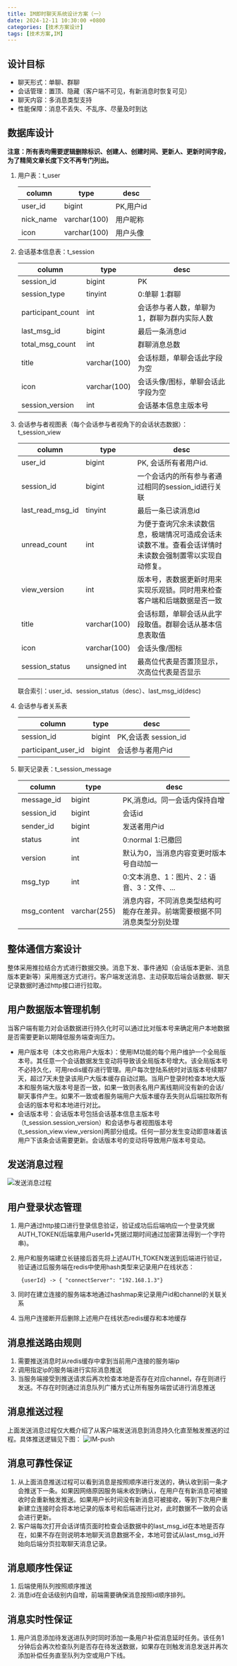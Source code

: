 ```yaml
---
title: IM即时聊天系统设计方案（一）
date: 2024-12-11 10:30:00 +0800
categories: [技术方案设计]
tags: [技术方案,IM] 
---
```


## 设计目标
- 聊天形式：单聊、群聊
- 会话管理：置顶、隐藏（客户端不可见，有新消息时恢复可见）
- 聊天内容：多消息类型支持
- 性能保障：消息不丢失、不乱序、尽量及时到达

## 数据库设计

**注意：所有表均需要逻辑删除标识、创建人、创建时间、更新人、更新时间字段，为了精简文章长度下文不再专门列出。**

1. 用户表：t_user
   
   | column    | type         | desc      |
   | --------- | ------------ | --------- |
   | user_id   | bigint       | PK,用户id |
   | nick_name | varchar(100) | 用户昵称  |
   | icon      | varchar(100) | 用户头像  |

2. 会话基本信息表：t_session
   
   | column            | type         | desc                                        |
   | ----------------- | ------------ | ------------------------------------------- |
   | session_id        | bigint       | PK                                          |
   | session_type      | tinyint      | 0:单聊 1:群聊                               |
   | participant_count | int          | 会话参与者人数，单聊为1，群聊为群内实际人数 |
   | last_msg_id       | bigint       | 最后一条消息id                              |
   | total_msg_count   | int          | 群聊消息总数                                |
   | title             | varchar(100) | 会话标题，单聊会话此字段为空                |
   | icon              | varchar(100) | 会话头像/图标，单聊会话此字段为空           |
   | session_version   | int          | 会话基本信息主版本号                        |

   

3. 会话参与者视图表（每个会话参与者视角下的会话状态数据）：t_session_view
   
   | column           | type         | desc                                                                                                   |
   | ---------------- | ------------ | ------------------------------------------------------------------------------------------------------ |
   | user_id          | bigint       | PK, 会话所有者用户id.                                                                                  |
   | session_id       | bigint       | 一个会话内的所有参与者通过相同的session_id进行关联                                                     |
   | last_read_msg_id | tinyint      | 最后一条已读消息id                                                                                     |
   | unread_count     | int          | 为便于查询冗余未读数信息，极端情况可造成会话未读数不准。查看会话详情时未读数会强制置零以实现自动修复。 |
   | view_version     | int          | 版本号，表数据更新时用来实现乐观锁。同时用来检查客户端和后端数据是否一致                               |
   | title            | varchar(100) | 会话标题，单聊会话从此字段取值。群聊会话从基本信息表取值                                               |
   | icon             | varchar(100) | 会话头像/图标                                                                                          |
   | session_status   | unsigned int | 最高位代表是否置顶显示，次高位代表是否显示                                                             |
   
   联合索引：user_id、session_status（desc）、last_msg_id(desc)

4. 会话参与者关系表
   
   | column              | type   | desc                 |
   | ------------------- | ------ | -------------------- |
   | session_id          | bigint | PK,会话表 session_id |
   | participant_user_id | bigint | 会话参与者用户id     |

5. 聊天记录表：t_session_message
   
   | column      | type         | desc                                                                     |
   | ----------- | ------------ | ------------------------------------------------------------------------ |
   | message_id  | bigint       | PK,消息id。同一会话内保持自增                                            |
   | session_id  | bigint       | 会话id                                                                   |
   | sender_id   | bigint       | 发送者用户id                                                             |
   | status      | int          | 0:normal 1:已撤回                                                        |
   | version     | int          | 默认为0，当消息内容变更时版本号自动加一                                  |
   | msg_typ     | int          | 0:文本消息、1：图片、2：语音、3：文件、...                               |
   | msg_content | varchar(255) | 消息内容，不同消息类型结构可能存在差异。前端需要根据不同消息类型分别处理 |

## 整体通信方案设计

整体采用推拉结合方式进行数据交换。消息下发、事件通知（会话版本更新、消息版本更新等）采用推送方式进行。客户端发送消息、主动获取后端会话数据、聊天记录数据时通过http接口进行拉取。

## 用户数据版本管理机制

当客户端有能力对会话数据进行持久化时可以通过比对版本号来确定用户本地数据是否需要更新以期降低服务端查询压力。

- 用户版本号（本文也称用户大版本）：使用IM功能的每个用户维护一个全局版本号。其任意一个会话数据发生变动将导致该全局版本号增大。该全局版本号不必持久化，可用redis缓存进行管理。用户每次登陆系统时对该版本号续期7天，超过7天未登录该用户大版本缓存自动过期。当用户登录时检查本地大版本和服务端大版本号是否一致，如果一致则表名用户离线期间没有新的会话/聊天事件产生。如果不一致或者服务端用户大版本缓存丢失则从后端拉取所有会话的版本号和本地进行对比。
- 会话版本号：会话版本号包括会话基本信息主版本号（t_session.session_version）和会话参与者视图版本号(t_session_view.view_version)两部分组成。任何一部分发生变动即意味着该用户下该条会话需要更新。会话版本号的变动将导致用户版本号变动。

## 发送消息过程
![发送消息过程](/assets/images/im/IM-sendMsg.jpg)

## 用户登录状态管理
1. 用户通过http接口进行登录信息验证，验证成功后后端响应一个登录凭据AUTH_TOKEN(后端拿用户userId+凭据过期时间通过加密算法得到一个字符串)。
2. 用户和服务端建立长链接后首先将上述AUTH_TOKEN发送到后端进行验证，验证通过后服务端在redis中使用hash类型来记录用户在线状态：

   ```
    {userId} -> { "connectServer": "192.168.1.3"}
   ```
3. 同时在建立连接的服务端本地通过hashmap来记录用户id和channel的关联关系
4. 当用户连接断开后删除上述用户在线状态redis缓存和本地缓存

## 消息推送路由规则
1. 需要推送消息时从redis缓存中拿到当前用户连接的服务端ip
2. 调用指定ip的服务端进行实际消息推送
3. 当服务端接受到推送请求后再次检查本地是否存在对应channel，存在则进行发送。不存在时则通过消息队列广播方式让所有服务端尝试进行消息推送

## 消息推送过程
上面发送消息过程仅大概介绍了从客户端发送消息到消息持久化直至触发推送的过程。具体推送逻辑见下图：
![IM-push](/assets/images/im/IM-push.jpg)

## 消息可靠性保证
1. 从上面消息推送过程可以看到消息是按照顺序进行发送的，确认收到前一条才会推送下一条。如果因网络原因服务端未收到确认，在用户在有新消息可被接收时会重新触发推送。如果用户长时间没有新消息可被接收，等到下次用户重新建立连接时会将本地记录的版本号和后端进行比对，此时数据不一致的会话会进行更新。
2. 客户端每次打开会话详情页面时检查会话数据中的last_msg_id在本地是否存在，如果不存在则说明本地聊天消息数据不全，本地可尝试从last_msg_id开始向后端分页拉取聊天消息记录。

## 消息顺序性保证
1. 后端使用队列按照顺序推送
2. 消息id在会话级别内自增，前端需要确保消息按照id顺序排列。

## 消息实时性保证
1. 用户消息添加待发送进队列时同时添加一条用户补偿消息延时任务。该任务1分钟后会再次检查队列是否存在待发送数据，如果存在则触发消息发送并再次添加补偿任务直至队列为空或用户下线。